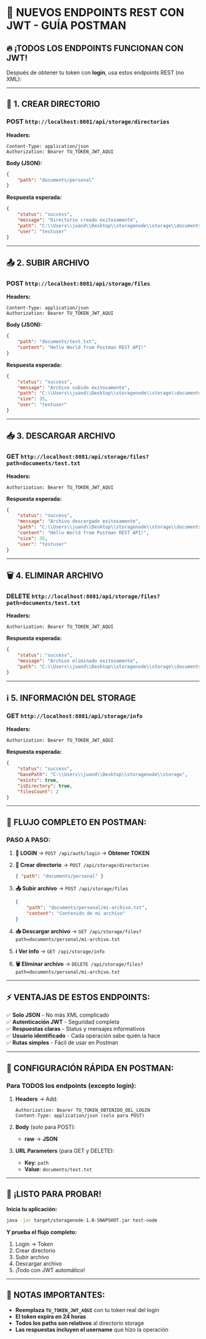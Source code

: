 # 🚀 **NUEVOS ENDPOINTS REST CON JWT - GUÍA POSTMAN**

## 🔥 **¡TODOS LOS ENDPOINTS FUNCIONAN CON JWT!**

Después de obtener tu token con **login**, usa estos endpoints REST (no XML):

---

## 📂 **1. CREAR DIRECTORIO**

### **POST** `http://localhost:8081/api/storage/directories`

**Headers:**
```
Content-Type: application/json
Authorization: Bearer TU_TOKEN_JWT_AQUI
```

**Body (JSON):**
```json
{
    "path": "documents/personal"
}
```

**Respuesta esperada:**
```json
{
    "status": "success",
    "message": "Directorio creado exitosamente",
    "path": "C:\\Users\\juand\\Desktop\\storagenode\\storage\\documents\\personal",
    "user": "testuser"
}
```

---

## 📤 **2. SUBIR ARCHIVO**

### **POST** `http://localhost:8081/api/storage/files`

**Headers:**
```
Content-Type: application/json
Authorization: Bearer TU_TOKEN_JWT_AQUI
```

**Body (JSON):**
```json
{
    "path": "documents/test.txt",
    "content": "Hello World from Postman REST API!"
}
```

**Respuesta esperada:**
```json
{
    "status": "success",
    "message": "Archivo subido exitosamente",
    "path": "C:\\Users\\juand\\Desktop\\storagenode\\storage\\documents\\test.txt",
    "size": 35,
    "user": "testuser"
}
```

---

## 📥 **3. DESCARGAR ARCHIVO**

### **GET** `http://localhost:8081/api/storage/files?path=documents/test.txt`

**Headers:**
```
Authorization: Bearer TU_TOKEN_JWT_AQUI
```

**Respuesta esperada:**
```json
{
    "status": "success",
    "message": "Archivo descargado exitosamente",
    "path": "C:\\Users\\juand\\Desktop\\storagenode\\storage\\documents\\test.txt",
    "content": "Hello World from Postman REST API!",
    "size": 35,
    "user": "testuser"
}
```

---

## 🗑️ **4. ELIMINAR ARCHIVO**

### **DELETE** `http://localhost:8081/api/storage/files?path=documents/test.txt`

**Headers:**
```
Authorization: Bearer TU_TOKEN_JWT_AQUI
```

**Respuesta esperada:**
```json
{
    "status": "success",
    "message": "Archivo eliminado exitosamente",
    "path": "C:\\Users\\juand\\Desktop\\storagenode\\storage\\documents\\test.txt"
}
```

---

## ℹ️ **5. INFORMACIÓN DEL STORAGE**

### **GET** `http://localhost:8081/api/storage/info`

**Headers:**
```
Authorization: Bearer TU_TOKEN_JWT_AQUI
```

**Respuesta esperada:**
```json
{
    "status": "success",
    "basePath": "C:\\Users\\juand\\Desktop\\storagenode\\storage",
    "exists": true,
    "isDirectory": true,
    "filesCount": 2
}
```

---

## 🎯 **FLUJO COMPLETO EN POSTMAN:**

### **PASO A PASO:**

1. **🔑 LOGIN** → `POST /api/auth/login` → **Obtener TOKEN**

2. **📂 Crear directorio** → `POST /api/storage/directories`
   ```json
   { "path": "documents/personal" }
   ```

3. **📤 Subir archivo** → `POST /api/storage/files`
   ```json
   { 
       "path": "documents/personal/mi-archivo.txt",
       "content": "Contenido de mi archivo" 
   }
   ```

4. **📥 Descargar archivo** → `GET /api/storage/files?path=documents/personal/mi-archivo.txt`

5. **ℹ️ Ver info** → `GET /api/storage/info`

6. **🗑️ Eliminar archivo** → `DELETE /api/storage/files?path=documents/personal/mi-archivo.txt`

---

## ⚡ **VENTAJAS DE ESTOS ENDPOINTS:**

✅ **Solo JSON** - No más XML complicado  
✅ **Autenticación JWT** - Seguridad completa  
✅ **Respuestas claras** - Status y mensajes informativos  
✅ **Usuario identificado** - Cada operación sabe quién la hace  
✅ **Rutas simples** - Fácil de usar en Postman  

---

## 🔧 **CONFIGURACIÓN RÁPIDA EN POSTMAN:**

### **Para TODOS los endpoints (excepto login):**

1. **Headers** → Add:
   ```
   Authorization: Bearer TU_TOKEN_OBTENIDO_DEL_LOGIN
   Content-Type: application/json (solo para POST)
   ```

2. **Body** (solo para POST):
   - **raw** → **JSON**

3. **URL Parameters** (para GET y DELETE):
   - **Key**: `path`
   - **Value**: `documents/test.txt`

---

## 🎉 **¡LISTO PARA PROBAR!**

**Inicia tu aplicación:**
```bash
java -jar target/storagenode-1.0-SNAPSHOT.jar test-node
```

**Y prueba el flujo completo:**
1. Login → Token
2. Crear directorio
3. Subir archivo  
4. Descargar archivo
5. ¡Todo con JWT automático!

---

## 🚨 **NOTAS IMPORTANTES:**

- **Reemplaza `TU_TOKEN_JWT_AQUI`** con tu token real del login
- **El token expira en 24 horas**
- **Todos los paths son relativos** al directorio storage
- **Las respuestas incluyen el username** que hizo la operación